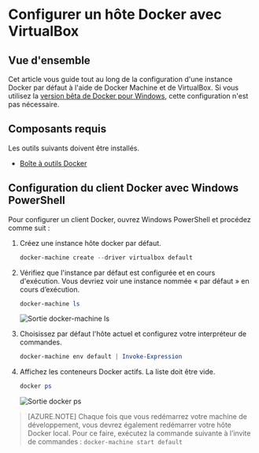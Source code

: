 <properties
   pageTitle="Configurer un hôte Docker avec VirtualBox | Microsoft Azure"
   description="Instructions pas à pas pour configurer une instance Docker par défaut à l'aide de Docker Machine et de VirtualBox."
   services="azure-container-service"
   documentationCenter="na"
   authors="mlearned"
   manager="douge"
   editor="" />
<tags
   ms.service="multiple"
   ms.devlang="dotnet"
   ms.topic="article"
   ms.tgt_pltfrm="na"
   ms.workload="multiple"
   ms.date="06/08/2016"
   ms.author="mlearned" />

# Configurer un hôte Docker avec VirtualBox

## Vue d'ensemble
Cet article vous guide tout au long de la configuration d'une instance Docker par défaut à l'aide de Docker Machine et de VirtualBox. Si vous utilisez la [version bêta de Docker pour Windows](http://beta.docker.com/), cette configuration n'est pas nécessaire.

## Composants requis
Les outils suivants doivent être installés.

- [Boîte à outils Docker](https://www.docker.com/products/overview#/docker_toolbox)

## Configuration du client Docker avec Windows PowerShell

Pour configurer un client Docker, ouvrez Windows PowerShell et procédez comme suit :

1. Créez une instance hôte docker par défaut.

    ```PowerShell
    docker-machine create --driver virtualbox default
    ```
 
1. Vérifiez que l'instance par défaut est configurée et en cours d'exécution. Vous devriez voir une instance nommée « par défaut » en cours d’exécution.

    ```PowerShell
	docker-machine ls 
    ```
		
	![Sortie docker-machine ls][0]
 
1. Choisissez par défaut l'hôte actuel et configurez votre interpréteur de commandes.

    ```PowerShell
    docker-machine env default | Invoke-Expression
    ```

1. Affichez les conteneurs Docker actifs. La liste doit être vide.

    ```PowerShell
	docker ps
    ```

	![Sortie docker ps][1]
 
> [AZURE.NOTE] Chaque fois que vous redémarrez votre machine de développement, vous devrez également redémarrer votre hôte Docker local. Pour ce faire, exécutez la commande suivante à l’invite de commandes : `docker-machine start default`

[0]: ./media/vs-azure-tools-docker-setup/docker-machine-ls.png
[1]: ./media/vs-azure-tools-docker-setup/docker-ps.png

<!---HONumber=AcomDC_0921_2016-->